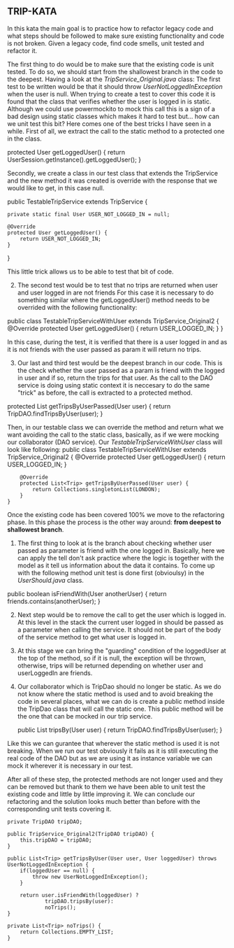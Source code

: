 ## TRIP-KATA ##

In this kata the main goal is to practice how to refactor legacy code and what steps should be
followed to make sure existing functionality and code is not broken.
Given a legacy code, find code smells, unit tested and refactor it.

The first thing to do would be to make sure that the existing code is unit tested.
To do so, we should start from the shallowest branch in the code to the deepest.
Having a look at the *TripService_Original.java* class:
The first test to be written would be that it should throw *UserNotLoggedInException* when the user is null.
When trying to create a test to cover this code it is found that the class that verifies whether
the user is logged in is static. Although we could use powermockito to mock this call this is a sign
of a bad design using static classes which makes it hard to test but... how can we unit test this bit?
Here comes one of the best tricks I have seen in a while.
First of all, we extract the call to the static method to a protected one in the class.

protected User getLoggedUser() {
    return UserSession.getInstance().getLoggedUser();
}

Secondly, we create a class in our test class that extends the TripService and the new method
it was created is override with the response that we would like to get, in this case null.

public TestableTripService extends TripService {

    private static final User USER_NOT_LOGGED_IN = null;

    @Override
    protected User getLoggedUser() {
        return USER_NOT_LOGGED_IN;
    }
}

This little trick allows us to be able to test that bit of code.

2. The second test would be to test that no trips are returned when user and user logged in are not friends
For this case it is necessary to do something similar where the getLoggedUser() method needs to be
overrided with the following functionality:

public class TestableTripServiceWithUser extends TripService_Original2 {
    @Override
    protected User getLoggedUser() {
        return USER_LOGGED_IN;
    }
}

In this case, during the test, it is verified that there is a user logged in and
as it is not friends with the user passed as param it will return no trips.

3. Our last and third test would be the deepest branch in our code. This is
the check whether the user passed as a param is friend with the logged in user
and if so, return the trips for that user.
As the call to the DAO service is doing using static context it is neccesary
to do the same "trick" as before, the call is extracted to a protected method.

protected List<Trip> getTripsByUserPassed(User user) {
    return TripDAO.findTripsByUser(user);
}

Then, in our testable class we can override the method and return what we want
avoiding the call to the static class, basically, as if we were mocking our
collaborator (DAO service). Our *TestableTripServiceWithUser* class will look like following:
public class TestableTripServiceWithUser extends TripService_Original2 {
        @Override
        protected User getLoggedUser() {
            return USER_LOGGED_IN;
        }

        @Override
        protected List<Trip> getTripsByUserPassed(User user) {
            return Collections.singletonList(LONDON);
        }
    }

Once the existing code has been covered 100% we move to the refactoring phase.
In this phase the process is the other way around: **from deepest to shallowest branch**.

1. The first thing to look at is the branch about checking whether user passed
as parameter is friend with the one logged in. Basically, here we can apply the
tell don't ask practice where the logic is together with the model as it tell us
information about the data it contains. To come up with the following method unit test
is done first (obvioulsy) in the *UserShould.java* class.

public boolean isFriendWith(User anotherUser) {
    return friends.contains(anotherUser);
}

2. Next step would be to remove the call to get the user which is logged in.
At this level in the stack the current user logged in should be passed as
a parameter when calling the service. It should not be part of the body of the
service method to get what user is logged in.

3. At this stage we can bring the "guarding" condition of the loggedUser at the top
of the method, so if it is null, the exception will be thrown, otherwise,
trips will be returned depending on whether user and userLoggedIn are friends.

4. Our collaborator which is TripDao should no longer be static. As
 we do not know where the static method is used and to avoid breaking the code
 in several places, what we can do is create a public method inside the TripDao class
 that will call the static one. This public method will be the one that can be mocked
 in our trip service.

    public List<Trip> tripsBy(User user) {
        return TripDAO.findTripsByUser(user);
    }

Like this we can gurantee that wherever the static method is used it is not breaking.
When we run our test obviously it fails as it is still executing the real code of the
DAO but as we are using it as instance variable we can mock it wherever it is
necessary in our test.

After all of these step, the protected methods are not longer used and they
can be removed but thank to them we have been able to unit test the existing code
and little by little improving it.
We can conclude our refactoring and the solution looks
much better than before with the corresponding unit tests covering it.

    private TripDAO tripDAO;

	public TripService_Original2(TripDAO tripDAO) {
		this.tripDAO = tripDAO;
	}

	public List<Trip> getTripsByUser(User user, User loggedUser) throws UserNotLoggedInException {
		if(loggedUser == null) {
			throw new UserNotLoggedInException();
		}

		return user.isFriendWith(loggedUser) ?
				tripDAO.tripsBy(user):
				noTrips();
	}

	private List<Trip> noTrips() {
        return Collections.EMPTY_LIST;
    }



